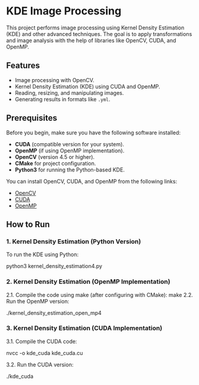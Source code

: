 # KDE Image Processing

This project performs image processing using Kernel Density Estimation (KDE) and other advanced techniques. The goal is to apply transformations and image analysis with the help of libraries like OpenCV, CUDA, and OpenMP.

## Features

- Image processing with OpenCV.
- Kernel Density Estimation (KDE) using CUDA and OpenMP.
- Reading, resizing, and manipulating images.
- Generating results in formats like `.yml`.

## Prerequisites

Before you begin, make sure you have the following software installed:

- **CUDA** (compatible version for your system).
- **OpenMP** (if using OpenMP implementation).
- **OpenCV** (version 4.5 or higher).
- **CMake** for project configuration.
- **Python3** for running the Python-based KDE.

You can install OpenCV, CUDA, and OpenMP from the following links:

- [OpenCV](https://opencv.org/)
- [CUDA](https://developer.nvidia.com/cuda-toolkit)
- [OpenMP](https://www.openmp.org/)

## How to Run

### 1. Kernel Density Estimation (Python Version)

To run the KDE using Python:

python3 kernel_density_estimation4.py

### 2. Kernel Density Estimation (OpenMP Implementation)

2.1. Compile the code using make (after configuring with CMake):
make
2.2. Run the OpenMP version:

./kernel_density_estimation_open_mp4

### 3. Kernel Density Estimation (CUDA Implementation)

3.1. Compile the CUDA code:

nvcc -o kde_cuda kde_cuda.cu

3.2. Run the CUDA version:

./kde_cuda
